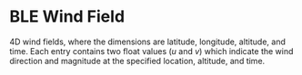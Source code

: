 # BLE Wind Field

4D wind fields, where the dimensions are latitude, longitude, altitude, and
time. Each entry contains two float values (_u_ and _v_) which indicate the wind
direction and magnitude at the specified location, altitude, and time.
